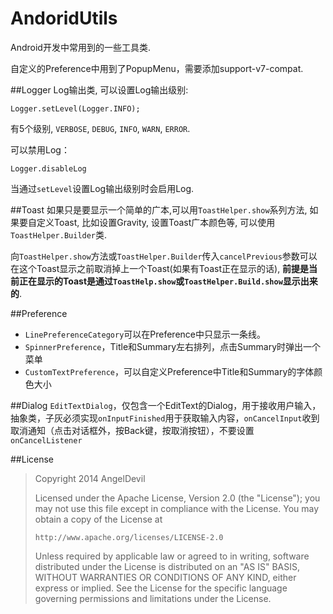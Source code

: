 AndoridUtils
============

Android开发中常用到的一些工具类.

自定义的Preference中用到了PopupMenu，需要添加support-v7-compat.

##Logger
Log输出类, 可以设置Log输出级别:

```
Logger.setLevel(Logger.INFO);
```

有5个级别, `VERBOSE`, `DEBUG`, `INFO`, `WARN`, `ERROR`.

可以禁用Log：

```
Logger.disableLog
```

当通过`setLevel`设置Log输出级别时会启用Log.

##Toast
如果只是要显示一个简单的广本,可以用`ToastHelper.show`系列方法, 如果要自定义Toast, 比如设置Gravity, 设置Toast广本颜色等, 可以使用`ToastHelper.Builder`类.

向`ToastHelper.show`方法或`ToastHelper.Builder`传入`cancelPrevious`参数可以在这个Toast显示之前取消掉上一个Toast(如果有Toast正在显示的话), **前提是当前正在显示的Toast是通过`ToastHelp.show`或`ToastHelper.Build.show`显示出来的**.

##Preference
* `LinePreferenceCategory`可以在Preference中只显示一条线。
* `SpinnerPreference`，Title和Summary左右排列，点击Summary时弹出一个菜单
* `CustomTextPreference`，可以自定义Preference中Title和Summary的字体颜色大小

##Dialog
`EditTextDialog`，仅包含一个EditText的Dialog，用于接收用户输入，抽象类，子灰必须实现`onInputFinished`用于获取输入内容，`onCancelInput`收到取消通知（点击对话框外，按Back键，按取消按钮），不要设置`onCancelListener`

##License
>Copyright 2014 AngelDevil
>
>   Licensed under the Apache License, Version 2.0 (the "License");
>   you may not use this file except in compliance with the License.
>   You may obtain a copy of the License at
>
>     http://www.apache.org/licenses/LICENSE-2.0
>
>   Unless required by applicable law or agreed to in writing, software
>   distributed under the License is distributed on an "AS IS" BASIS,
>   WITHOUT WARRANTIES OR CONDITIONS OF ANY KIND, either express or implied.
>   See the License for the specific language governing permissions and
>   limitations under the License.
